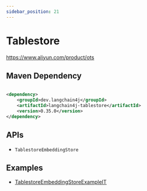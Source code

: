 ```yaml
---
sidebar_position: 21
---
```


# Tablestore

https://www.aliyun.com/product/ots

## Maven Dependency

```xml

<dependency>
    <groupId>dev.langchain4j</groupId>
    <artifactId>langchain4j-tablestore</artifactId>
    <version>0.35.0</version>
</dependency>
```

## APIs

- `TablestoreEmbeddingStore`

## Examples

- [TablestoreEmbeddingStoreExampleIT](https://github.com/langchain4j/langchain4j/blob/main/langchain4j-tablestore/src/test/java/dev/langchain4j/store/embedding/tablestore/TablestoreEmbeddingStoreExampleIT.java)

